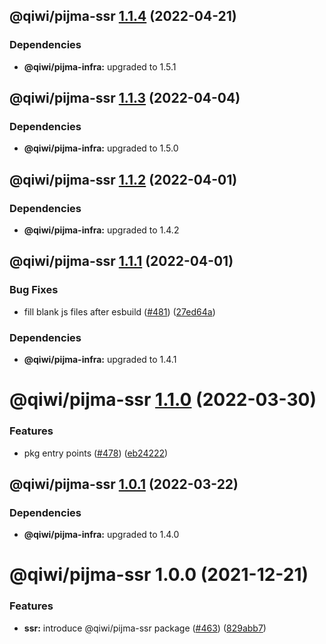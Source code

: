 ## @qiwi/pijma-ssr [1.1.4](https://github.com/qiwi/pijma/compare/@qiwi/pijma-ssr@1.1.3...@qiwi/pijma-ssr@1.1.4) (2022-04-21)





### Dependencies

* **@qiwi/pijma-infra:** upgraded to 1.5.1

## @qiwi/pijma-ssr [1.1.3](https://github.com/qiwi/pijma/compare/@qiwi/pijma-ssr@1.1.2...@qiwi/pijma-ssr@1.1.3) (2022-04-04)





### Dependencies

* **@qiwi/pijma-infra:** upgraded to 1.5.0

## @qiwi/pijma-ssr [1.1.2](https://github.com/qiwi/pijma/compare/@qiwi/pijma-ssr@1.1.1...@qiwi/pijma-ssr@1.1.2) (2022-04-01)





### Dependencies

* **@qiwi/pijma-infra:** upgraded to 1.4.2

## @qiwi/pijma-ssr [1.1.1](https://github.com/qiwi/pijma/compare/@qiwi/pijma-ssr@1.1.0...@qiwi/pijma-ssr@1.1.1) (2022-04-01)


### Bug Fixes

* fill blank js files after esbuild ([#481](https://github.com/qiwi/pijma/issues/481)) ([27ed64a](https://github.com/qiwi/pijma/commit/27ed64ae458c9991d466dc9a479231d65ccb4d60))





### Dependencies

* **@qiwi/pijma-infra:** upgraded to 1.4.1

# @qiwi/pijma-ssr [1.1.0](https://github.com/qiwi/pijma/compare/@qiwi/pijma-ssr@1.0.1...@qiwi/pijma-ssr@1.1.0) (2022-03-30)


### Features

* pkg entry points ([#478](https://github.com/qiwi/pijma/issues/478)) ([eb24222](https://github.com/qiwi/pijma/commit/eb24222fc1421560abcc8736dd0c0127b56d8e0e))

## @qiwi/pijma-ssr [1.0.1](https://github.com/qiwi/pijma/compare/@qiwi/pijma-ssr@1.0.0...@qiwi/pijma-ssr@1.0.1) (2022-03-22)





### Dependencies

* **@qiwi/pijma-infra:** upgraded to 1.4.0

# @qiwi/pijma-ssr 1.0.0 (2021-12-21)


### Features

* **ssr:** introduce @qiwi/pijma-ssr package ([#463](https://github.com/qiwi/pijma/issues/463)) ([829abb7](https://github.com/qiwi/pijma/commit/829abb7f755c1085ca3f664d385fbfe3bcbd5e00))
